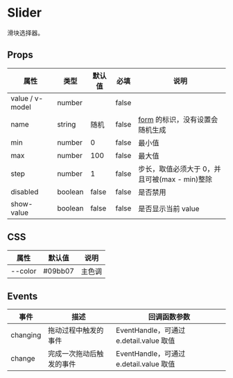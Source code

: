 # Slider

滑块选择器。

## Props

| 属性            | 类型    | 默认值 | 必填  | 说明                                                |
| --------------- | ------- | ------ | ----- | --------------------------------------------------- |
| value / v-model | number  |        | false |
| name            | string  | 随机   | false | [form](./README.Form.md) 的标识，没有设置会随机生成 |
| min             | number  | 0      | false | 最小值                                              |
| max             | number  | 100    | false | 最大值                                              |
| step            | number  | 1      | false | 步长，取值必须大于 0，并且可被(max - min)整除       |
| disabled        | boolean | false  | false | 是否禁用                                            |
| show-value      | boolean | false  | false | 是否显示当前 value                                  |

## CSS

| 属性    | 默认值  | 说明   |
| ------- | ------- | ------ |
| --color | #09bb07 | 主色调 |

## Events

| 事件     | 描述                     | 回调函数参数                            |
| -------- | ------------------------ | --------------------------------------- |
| changing | 拖动过程中触发的事件     | EventHandle，可通过 e.detail.value 取值 |
| change   | 完成一次拖动后触发的事件 | EventHandle，可通过 e.detail.value 取值 |
